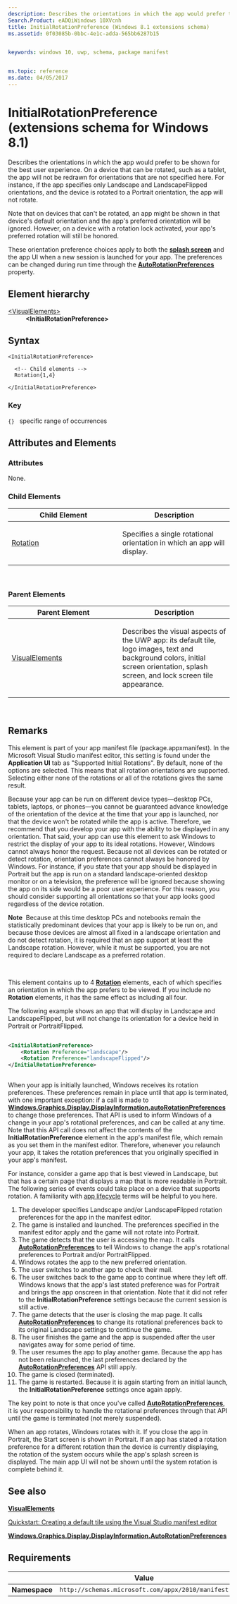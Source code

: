 ```yaml
---
description: Describes the orientations in which the app would prefer to be shown for the best user experience.
Search.Product: eADQiWindows 10XVcnh
title: InitialRotationPreference (Windows 8.1 extensions schema)
ms.assetid: 0f03085b-0bbc-4e1c-adda-565bb6287b15


keywords: windows 10, uwp, schema, package manifest


ms.topic: reference
ms.date: 04/05/2017
---
```


# InitialRotationPreference (extensions schema for Windows 8.1)




Describes the orientations in which the app would prefer to be shown for the best user experience. On a device that can be rotated, such as a tablet, the app will not be redrawn for orientations that are not specified here. For instance, if the app specifies only Landscape and LandscapeFlipped orientations, and the device is rotated to a Portrait orientation, the app will not rotate.

Note that on devices that can't be rotated, an app might be shown in that device's default orientation and the app's preferred orientation will be ignored. However, on a device with a rotation lock activated, your app's preferred rotation will still be honored.

These orientation preference choices apply to both the [**splash screen**](element-splashscreen.md) and the app UI when a new session is launched for your app. The preferences can be changed during run time through the [**AutoRotationPreferences**](/uwp/api/Windows.Graphics.Display.DisplayInformation) property.

## Element hierarchy

<dl>
<dt><a href="element-visualelements.md">&lt;VisualElements&gt;</a></dt>
<dd><b>&lt;InitialRotationPreference&gt;</b></dd>
</dl>

## Syntax

``` syntax
<InitialRotationPreference>

  <!-- Child elements -->
  Rotation{1,4}

</InitialRotationPreference>
```

### Key

`{}`   specific range of occurrences
## Attributes and Elements


### Attributes

None.

### Child Elements

<table>
<colgroup>
<col width="50%" />
<col width="50%" />
</colgroup>
<thead>
<tr class="header">
<th>Child Element</th>
<th>Description</th>
</tr>
</thead>
<tbody>
<tr class="odd">
<td><a href="element-rotation.md">Rotation</a> </td>
<td><p>Specifies a single rotational orientation in which an app will display.</p></td>
</tr>
</tbody>
</table>

 

### Parent Elements

<table>
<colgroup>
<col width="50%" />
<col width="50%" />
</colgroup>
<thead>
<tr class="header">
<th>Parent Element</th>
<th>Description</th>
</tr>
</thead>
<tbody>
<tr class="odd">
<td><a href="element-visualelements.md">VisualElements</a> </td>
<td><p>Describes the visual aspects of the UWP app: its default tile, logo images, text and background colors, initial screen orientation, splash screen, and lock screen tile appearance.</p></td>
</tr>
</tbody>
</table>

 

## Remarks

This element is part of your app manifest file (package.appxmanifest). In the Microsoft Visual Studio manifest editor, this setting is found under the **Application UI** tab as "Supported Initial Rotations". By default, none of the options are selected. This means that all rotation orientations are supported. Selecting either none of the rotations or all of the rotations gives the same result.

Because your app can be run on different device types—desktop PCs, tablets, laptops, or phones—you cannot be guaranteed advance knowledge of the orientation of the device at the time that your app is launched, nor that the device won't be rotated while the app is active. Therefore, we recommend that you develop your app with the ability to be displayed in any orientation. That said, your app can use this element to ask Windows to restrict the display of your app to its ideal rotations. However, Windows cannot always honor the request. Because not all devices can be rotated or detect rotation, orientation preferences cannot always be honored by Windows. For instance, if you state that your app should be displayed in Portrait but the app is run on a standard landscape-oriented desktop monitor or on a television, the preference will be ignored because showing the app on its side would be a poor user experience. For this reason, you should consider supporting all orientations so that your app looks good regardless of the device rotation.

**Note**  Because at this time desktop PCs and notebooks remain the statistically predominant devices that your app is likely to be run on, and because those devices are almost all fixed in a landscape orientation and do not detect rotation, it is required that an app support at least the Landscape rotation. However, while it must be supported, you are not required to declare Landscape as a preferred rotation.

 

This element contains up to 4 [**Rotation**](element-rotation.md) elements, each of which specifies an orientation in which the app prefers to be viewed. If you include no **Rotation** elements, it has the same effect as including all four.

The following example shows an app that will display in Landscape and LandscapeFlipped, but will not change its orientation for a device held in Portrait or PortraitFlipped.

```XML
                        
<InitialRotationPreference>
    <Rotation Preference="landscape"/>
    <Rotation Preference="landscapeFlipped"/>
</InitialRotationPreference>
                    
```

When your app is initially launched, Windows receives its rotation preferences. These preferences remain in place until that app is terminated, with one important exception: if a call is made to [**Windows.Graphics.Display.DisplayInformation.autoRotationPreferences**](/uwp/api/Windows.Graphics.Display.DisplayInformation) to change those preferences. That API is used to inform Windows of a change in your app's rotational preferences, and can be called at any time. Note that this API call does not affect the contents of the **InitialRotationPreference** element in the app's manifest file, which remain as you set them in the manifest editor. Therefore, whenever you relaunch your app, it takes the rotation preferences that you originally specified in your app's manifest.

For instance, consider a game app that is best viewed in Landscape, but that has a certain page that displays a map that is more readable in Portrait. The following series of events could take place on a device that supports rotation. A familiarity with [app lifecycle](/previous-versions/windows/apps/hh464925(v=win.10)) terms will be helpful to you here.

1.  The developer specifies Landscape and/or LandscapeFlipped rotation preferences for the app in the manifest editor.
2.  The game is installed and launched. The preferences specified in the manifest editor apply and the game will not rotate into Portrait.
3.  The game detects that the user is accessing the map. It calls [**AutoRotationPreferences**](/uwp/api/Windows.Graphics.Display.DisplayInformation) to tell Windows to change the app's rotational preferences to Portrait and/or PortraitFlipped.
4.  Windows rotates the app to the new preferred orientation.
5.  The user switches to another app to check their mail.
6.  The user switches back to the game app to continue where they left off. Windows knows that the app's last stated preference was for Portrait and brings the app onscreen in that orientation. Note that it did not refer to the **InitialRotationPreference** settings because the current session is still active.
7.  The game detects that the user is closing the map page. It calls [**AutoRotationPreferences**](/uwp/api/Windows.Graphics.Display.DisplayInformation) to change its rotational preferences back to its original Landscape settings to continue the game.
8.  The user finishes the game and the app is suspended after the user navigates away for some period of time.
9.  The user resumes the app to play another game. Because the app has not been relaunched, the last preferences declared by the [**AutoRotationPreferences**](/uwp/api/Windows.Graphics.Display.DisplayInformation) API still apply.
10. The game is closed (terminated).
11. The game is restarted. Because it is again starting from an initial launch, the **InitialRotationPreference** settings once again apply.

The key point to note is that once you've called [**AutoRotationPreferences**](/uwp/api/Windows.Graphics.Display.DisplayInformation), it is your responsibility to handle the rotational preferences through that API until the game is terminated (not merely suspended).

When an app rotates, Windows rotates with it. If you close the app in Portrait, the Start screen is shown in Portrait. If an app has stated a rotation preference for a different rotation than the device is currently displaying, the rotation of the system occurs while the app's splash screen is displayed. The main app UI will not be shown until the system rotation is complete behind it.

## See also


[**VisualElements**](../appxmanifestschema/element-visualelements.md)

[Quickstart: Creating a default tile using the Visual Studio manifest editor](/previous-versions/windows/apps/hh465437(v=win.10))

[**Windows.Graphics.Display.DisplayInformation.AutoRotationPreferences**](/uwp/api/Windows.Graphics.Display.DisplayInformation)

## Requirements

|               |    Value                                                         |
|---------------|-------------------------------------------------------------|
| **Namespace** | `http://schemas.microsoft.com/appx/2010/manifest` |

 

 
